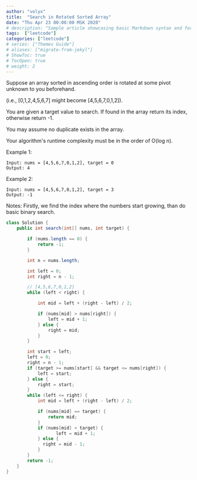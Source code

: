 ```yaml
---
author: "volyx"
title:  "Search in Rotated Sorted Array"
date: "Thu Apr 23 00:00:00 MSK 2020"
# description: "Sample article showcasing basic Markdown syntax and formatting for HTML elements."
tags:  ["leetcode"]
categories: ["leetcode"]
# series: ["Themes Guide"]
# aliases: ["migrate-from-jekyl"]
# ShowToc: true
# TocOpen: true
# weight: 2
---
```



Suppose an array sorted in ascending order is rotated at some pivot unknown to you beforehand.

(i.e., [0,1,2,4,5,6,7] might become [4,5,6,7,0,1,2]).

You are given a target value to search. If found in the array return its index, otherwise return -1.

You may assume no duplicate exists in the array.

Your algorithm's runtime complexity must be in the order of O(log n).

Example 1:
```
Input: nums = [4,5,6,7,0,1,2], target = 0
Output: 4
```

Example 2:
```
Input: nums = [4,5,6,7,0,1,2], target = 3
Output: -1
```

Notes: Firstly, we find the index where the numbers start growing, than do basic binary search.


```java
class Solution {
    public int search(int[] nums, int target) {

        if (nums.length == 0) {
            return -1;
        }

        int n = nums.length;

        int left = 0;
        int right = n - 1;

        // [4,5,6,7,0,1,2]
        while (left < right) {

            int mid = left + (right - left) / 2;

            if (nums[mid] > nums[right]) {
                left = mid + 1;
            } else {
                right = mid;
            }
        }

        int start = left;
        left = 0;
        right = n - 1;
        if (target >= nums[start] && target <= nums[right]) {
            left = start;
        } else {
            right = start;
        }
        while (left <= right) {
            int mid = left + (right - left) / 2;

            if (nums[mid] == target) {
                return mid;
            }
            if (nums[mid] < target) {
                   left = mid + 1;
            } else {
              right = mid - 1;
            }
        }
        return -1;
    }
}
